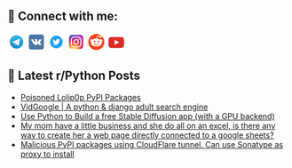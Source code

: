 ## 🔎 Connect with me:
[<img src="https://github.com/bullbesh/bullbesh/blob/main/images/Telegram.png" width="32" height="32" />](https://t.me/bullbesh)
[<img src="https://github.com/bullbesh/bullbesh/blob/main/images/VK.png" width="32" height="32" />](https://vk.com/bullbesh)
[<img src="https://github.com/bullbesh/bullbesh/blob/main/images/Twitter.png" width="32" height="32" />](https://twitter.com/bullbesh1)
[<img src="https://github.com/bullbesh/bullbesh/blob/main/images/Instagram.png" width="32" height="32" />](https://www.instagram.com/bullbesh)
[<img src="https://github.com/bullbesh/bullbesh/blob/main/images/Reddit.png" width="32" height="32" />](https://www.reddit.com/user/bullbesh)
[<img src="https://github.com/bullbesh/bullbesh/blob/main/images/YouTube.png" width="32" height="32" />](https://www.youtube.com/channel/UCtfjRs6uzgq5mfm8S06WTcg)

## 📕 Latest r/Python Posts
<!-- BLOG-POST-LIST:START -->
- [Poisoned Lolip0p PyPI Packages](https://www.reddit.com/r/Python/comments/10g8xcl/poisoned_lolip0p_pypi_packages/)
- [VidGoogle | A python &amp; django adult search engine](https://www.reddit.com/r/Python/comments/10g8ivg/vidgoogle_a_python_django_adult_search_engine/)
- [Use Python to Build a free Stable Diffusion app &lpar;with a GPU backend&rpar;](https://www.reddit.com/r/Python/comments/10g5nay/use_python_to_build_a_free_stable_diffusion_app/)
- [My mom have a little business and she do all on an excel, is there any way to create her a web page directly connected to a google sheets?](https://www.reddit.com/r/Python/comments/10g570w/my_mom_have_a_little_business_and_she_do_all_on/)
- [Malicious PyPI packages using CloudFlare tunnel. Can use Sonatype as proxy to install](https://www.reddit.com/r/Python/comments/10g508b/malicious_pypi_packages_using_cloudflare_tunnel/)
<!-- BLOG-POST-LIST:END -->
